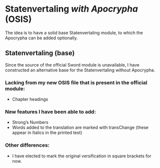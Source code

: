 # Statenvertaling *with Apocrypha* (OSIS)

The idea is to have a solid base Statenvertaling module, to which the Apocrypha can be added optionally.

## Statenvertaling (base)
Since the source of the official Sword module is unavailable, I have constructed an alternative base for the Statenvertaling without Apocrypha.

### Lacking from my new OSIS file that is present in the official module:
* Chapter headings

### New features I have been able to add:
* Strong’s Numbers
* Words added to the translation are marked with transChange (these appear in Italics in the printed text)

### Other differences:
* I have elected to mark the original versification in square brackets for now.
